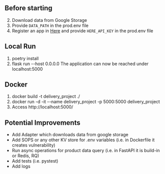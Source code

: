 ## Before starting
2. Download data from Google Storage
3. Provide `DATA_PATH` in the prod.env file
4. Register an app in [Here](https://www.here.com/) and provide `HERE_API_KEY` in the prod.env file

## Local Run
1. poetry install
2. flask run --host 0.0.0.0 
The application can now be reached under localhost:5000

## Docker
1. docker build -t delivery_project ./
2. docker run -d -it --name delivery_project -p 5000:5000 delivery_project
3. Access http://localhost:5000/

## Potential Improvements
- Add Adapter which downloads data from google storage
- Add SOPS or any other KV store for .env variables (i.e. in Dockerfile it creates vulnerability) 
- Run async operations for product data query (i.e. in FastAPI it is build-in or Redis, RQ)
- Add tests (i.e. pystest)
- Add logs